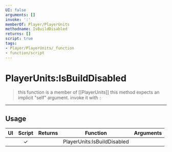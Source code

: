 ```yaml
---
UI: false
arguments: []
invoke: ':'
memberOf: Player/PlayerUnits
methodname: IsBuildDisabled
returns: []
script: true
tags:
- Player/PlayerUnits/_function
- function/script
---
```

# PlayerUnits:IsBuildDisabled
> this function is a member of [[PlayerUnits]]
> this method expects an implicit "self" argument. invoke it with `:`
-----
## Usage
|  UI | Script | Returns | Function | Arguments |
|:---:|:------:|-------:|:--------:|:---------|
| |✓||PlayerUnits:IsBuildDisabled||
